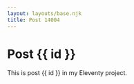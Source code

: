 ```yaml
---
layout: layouts/base.njk
title: Post 14004
---
```


# Post {{ id }}

This is post {{ id }} in my Eleventy project.
